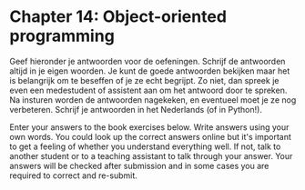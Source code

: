 # Chapter 14: Object-oriented programming

Geef hieronder je antwoorden voor de oefeningen. Schrijf de antwoorden altijd in je eigen woorden. Je kunt de goede antwoorden bekijken maar het is belangrijk om te beseffen of je ze echt begrijpt. Zo niet, dan spreek je even een medestudent of assistent aan om het antwoord door te spreken. Na insturen worden de antwoorden nagekeken, en eventueel moet je ze nog verbeteren. Schrijf je antwoorden in het Nederlands (of in Python!).

Enter your answers to the book exercises below. Write answers using your own words. You could look up the correct answers online but it's important to get a feeling of whether you understand everything well. If not, talk to another student or to a teaching assistant to talk through your answer. Your answers will be checked after submission and in some cases you are required to correct and re-submit.

